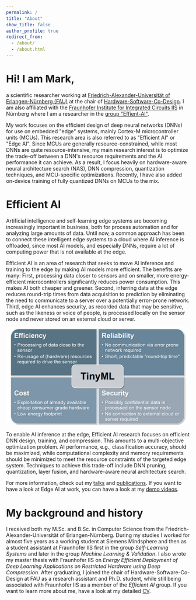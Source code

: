 ```yaml
---
permalink: /
title: "About"
show_title: false
author_profile: true
redirect_from: 
  - /about/
  - /about.html
---
```


Hi! I am Mark,
===

a scientific researcher working at [Friedrich-Alexander-Universität of Erlangen-Nürnberg (FAU)](https://www.fau.eu/) at the chair of [Hardware-Software-Co-Design](https://www.cs12.tf.fau.eu/). I am also affiliated with the [Fraunhofer Institute for Integrated Circuits IIS](https://www.iis.fraunhofer.de/) in Nürnberg where I am a researcher in the [group "Effient-AI"](https://www.iis.fraunhofer.de/de/ff/lv/dataanalytics/tinyml.html).

My work focuses on the efficient design of deep neural networks (DNNs) for use on embedded "edge" systems, mainly Cortex-M microcontroller units (MCUs). This research area is also referred to as "Efficient AI" or "Edge AI". Since MCUs are generally resource-constrained, while most DNNs are quite resource-intensive, my main research interest is to optimize the trade-off between a DNN's resource requirements and the AI performance it can achieve. As a result, I focus heavily on hardware-aware neural architecture search (NAS), DNN compression, quantization techniques, and MCU-specific optimizations. Recently, I have also added on-device training of fully quantized DNNs on MCUs to the mix.

Efficient AI
===

Artificial intelligence and self-learning edge systems are becoming increasingly important in business, both for process automation and for analyzing large amounts of data. Until now, a common approach has been to connect these intelligent edge systems to a cloud where AI inference is offloaded, since most AI models, and especially DNNs, require a lot of computing power that is not available at the edge.

Efficient AI is an area of research that seeks to move AI inference and training to the edge by making AI models more efficient. The benefits are many: First, processing data closer to sensors and on smaller, more energy-efficient microcontrollers significantly reduces power consumption. This makes AI both cheaper and greener. Second, inferring data at the edge reduces round-trip times from data acquisition to prediction by eliminating the need to communicate to a server over a potentially error-prone network. Third, edge AI enhances security, as recorded data that may be sensitive, such as the likeness or voice of people, is processed locally on the sensor node and never stored on an external cloud or server.

![image](../images/tinyml.png)

To enable AI inference at the edge, Efficient AI research focuses on efficient DNN design, training, and compression. This amounts to a multi-objective optimization problem. AI performance, e.g., classification accuracy, should be maximized, while computational complexity and memory requirements should be minimized to meet the resource constraints of the targeted edge system. Techniques to achieve this trade-off include DNN pruning, quantization, layer fusion, and hardware-aware neural architecture search.

For more information, check out my [talks](./talks.html) and [publications](./publications.html). If you want to have a look at Edge AI at work, you can have a look at my [demo videos](./portfolio.html).

My background and history
===

I received both my M.Sc. and B.Sc. in Computer Science from the Friedrich-Alexander-Universität of Erlangen-Nürnberg. During my studies I worked for almost five years as a working student at Siemens Mindsphere and then as a student assistant at Fraunhofer IIS first in the group *Self-Learning Systems* and later in the group *Machine Learning & Validation*. I also wrote my master thesis with Fraunhofer IIS on *Energy Efficient Deployment of Deep Learning Applications on Restricted Hardware using Deep Compression*. After graduating, I joined the chair of Hardware-Software-Co-Design at FAU as a research assistant and Ph.D. student, while still being associated with Fraunhofer IIS as a member of the *Efficient AI* group. If you want to learn more about me, have a look at my detailed [CV](./cv.md).  
